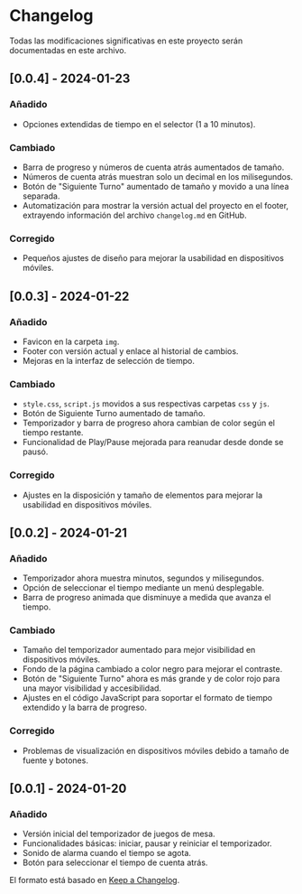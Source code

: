 # Changelog

Todas las modificaciones significativas en este proyecto serán documentadas en este archivo.


## [0.0.4] - 2024-01-23

### Añadido
- Opciones extendidas de tiempo en el selector (1 a 10 minutos).

### Cambiado
- Barra de progreso y números de cuenta atrás aumentados de tamaño.
- Números de cuenta atrás muestran solo un decimal en los milisegundos.
- Botón de "Siguiente Turno" aumentado de tamaño y movido a una línea separada.
- Automatización para mostrar la versión actual del proyecto en el footer, extrayendo información del archivo `changelog.md` en GitHub.

### Corregido
- Pequeños ajustes de diseño para mejorar la usabilidad en dispositivos móviles.


## [0.0.3] - 2024-01-22

### Añadido
- Favicon en la carpeta `img`.
- Footer con versión actual y enlace al historial de cambios.
- Mejoras en la interfaz de selección de tiempo.

### Cambiado
- `style.css`, `script.js` movidos a sus respectivas carpetas `css` y `js`.
- Botón de Siguiente Turno aumentado de tamaño.
- Temporizador y barra de progreso ahora cambian de color según el tiempo restante.
- Funcionalidad de Play/Pause mejorada para reanudar desde donde se pausó.

### Corregido
- Ajustes en la disposición y tamaño de elementos para mejorar la usabilidad en dispositivos móviles.


## [0.0.2] - 2024-01-21

### Añadido
- Temporizador ahora muestra minutos, segundos y milisegundos.
- Opción de seleccionar el tiempo mediante un menú desplegable.
- Barra de progreso animada que disminuye a medida que avanza el tiempo.

### Cambiado
- Tamaño del temporizador aumentado para mejor visibilidad en dispositivos móviles.
- Fondo de la página cambiado a color negro para mejorar el contraste.
- Botón de "Siguiente Turno" ahora es más grande y de color rojo para una mayor visibilidad y accesibilidad.
- Ajustes en el código JavaScript para soportar el formato de tiempo extendido y la barra de progreso.

### Corregido
- Problemas de visualización en dispositivos móviles debido a tamaño de fuente y botones.


## [0.0.1] - 2024-01-20

### Añadido
- Versión inicial del temporizador de juegos de mesa.
- Funcionalidades básicas: iniciar, pausar y reiniciar el temporizador.
- Sonido de alarma cuando el tiempo se agota.
- Botón para seleccionar el tiempo de cuenta atrás.


El formato está basado en [Keep a Changelog](https://keepachangelog.com/en/1.0.0/).
